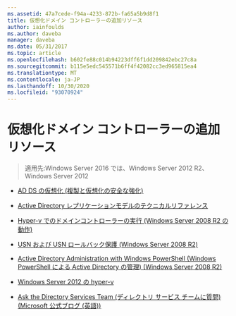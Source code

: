```yaml
---
ms.assetid: 47a7cede-f94a-4233-872b-fa65a5b9d8f1
title: 仮想化ドメイン コントローラーの追加リソース
author: iainfoulds
ms.author: daveba
manager: daveba
ms.date: 05/31/2017
ms.topic: article
ms.openlocfilehash: b602fe88c014b94223dff6f1dd209842ebc27c8a
ms.sourcegitcommit: b115e5edc545571b6ff4f42082cc3ed965815ea4
ms.translationtype: MT
ms.contentlocale: ja-JP
ms.lasthandoff: 10/30/2020
ms.locfileid: "93070924"
---
```

# <a name="virtualized-domain-controller-additional-resources"></a>仮想化ドメイン コントローラーの追加リソース

>適用先:Windows Server 2016 では、Windows Server 2012 R2、Windows Server 2012


-   [AD DS の仮想化 (複製と仮想化の安全な強化)](https://go.microsoft.com/fwlink/p/?LinkID=238316)

-   [Active Directory レプリケーションモデルのテクニカルリファレンス](/previous-versions/windows/it-pro/windows-server-2003/cc782376(v=ws.10))

-   [Hyper-v でのドメインコントローラーの実行 (Windows Server 2008 R2 の動作)](/previous-versions/windows/it-pro/windows-server-2008-R2-and-2008/dd363553(v=ws.10))

-   [USN および USN ロールバック保護 (Windows Server 2008 R2)](/previous-versions/windows/it-pro/windows-server-2008-R2-and-2008/dd363553(v=ws.10))

-   [Active Directory Administration with Windows PowerShell (Windows PowerShell による Active Directory の管理) (Windows Server 2008 R2)](/previous-versions/windows/it-pro/windows-server-2008-R2-and-2008/dd378937(v=ws.10))

-   [Windows Server 2012 の hyper-v](/previous-versions/windows/it-pro/windows-server-2012-R2-and-2012/hh831531(v=ws.11))

-   [Ask the Directory Services Team (ディレクトリ サービス チームに質問) (Microsoft 公式ブログ (英語))](/previous-versions/windows/it-pro/windows-server-2012-R2-and-2012/hh831531(v=ws.11))

